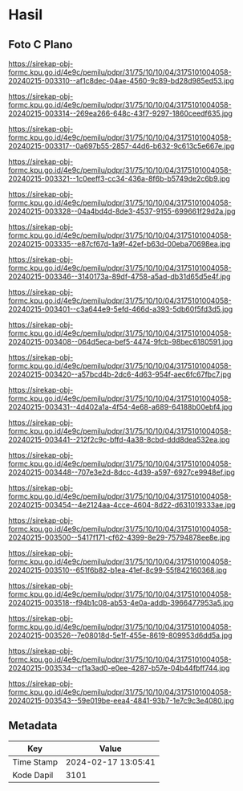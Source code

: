 # Hasil

## Foto C Plano

https://sirekap-obj-formc.kpu.go.id/4e9c/pemilu/pdpr/31/75/10/10/04/3175101004058-20240215-003310--af1c8dec-04ae-4560-9c89-bd28d985ed53.jpg

https://sirekap-obj-formc.kpu.go.id/4e9c/pemilu/pdpr/31/75/10/10/04/3175101004058-20240215-003314--269ea266-648c-43f7-9297-1860ceedf635.jpg

https://sirekap-obj-formc.kpu.go.id/4e9c/pemilu/pdpr/31/75/10/10/04/3175101004058-20240215-003317--0a697b55-2857-44d6-b632-9c613c5e667e.jpg

https://sirekap-obj-formc.kpu.go.id/4e9c/pemilu/pdpr/31/75/10/10/04/3175101004058-20240215-003321--1c0eeff3-cc34-436a-8f6b-b5749de2c6b9.jpg

https://sirekap-obj-formc.kpu.go.id/4e9c/pemilu/pdpr/31/75/10/10/04/3175101004058-20240215-003328--04a4bd4d-8de3-4537-9155-699661f29d2a.jpg

https://sirekap-obj-formc.kpu.go.id/4e9c/pemilu/pdpr/31/75/10/10/04/3175101004058-20240215-003335--e87cf67d-1a9f-42ef-b63d-00eba70698ea.jpg

https://sirekap-obj-formc.kpu.go.id/4e9c/pemilu/pdpr/31/75/10/10/04/3175101004058-20240215-003346--3140173a-89df-4758-a5ad-db31d65d5e4f.jpg

https://sirekap-obj-formc.kpu.go.id/4e9c/pemilu/pdpr/31/75/10/10/04/3175101004058-20240215-003401--c3a644e9-5efd-466d-a393-5db60f5fd3d5.jpg

https://sirekap-obj-formc.kpu.go.id/4e9c/pemilu/pdpr/31/75/10/10/04/3175101004058-20240215-003408--064d5eca-bef5-4474-9fcb-98bec6180591.jpg

https://sirekap-obj-formc.kpu.go.id/4e9c/pemilu/pdpr/31/75/10/10/04/3175101004058-20240215-003420--a57bcd4b-2dc6-4d63-954f-aec6fc67fbc7.jpg

https://sirekap-obj-formc.kpu.go.id/4e9c/pemilu/pdpr/31/75/10/10/04/3175101004058-20240215-003431--4d402a1a-4f54-4e68-a689-64188b00ebf4.jpg

https://sirekap-obj-formc.kpu.go.id/4e9c/pemilu/pdpr/31/75/10/10/04/3175101004058-20240215-003441--212f2c9c-bffd-4a38-8cbd-ddd8dea532ea.jpg

https://sirekap-obj-formc.kpu.go.id/4e9c/pemilu/pdpr/31/75/10/10/04/3175101004058-20240215-003448--707e3e2d-8dcc-4d39-a597-6927ce9948ef.jpg

https://sirekap-obj-formc.kpu.go.id/4e9c/pemilu/pdpr/31/75/10/10/04/3175101004058-20240215-003454--4e2124aa-4cce-4604-8d22-d631019333ae.jpg

https://sirekap-obj-formc.kpu.go.id/4e9c/pemilu/pdpr/31/75/10/10/04/3175101004058-20240215-003500--5417f171-cf62-4399-8e29-75794878ee8e.jpg

https://sirekap-obj-formc.kpu.go.id/4e9c/pemilu/pdpr/31/75/10/10/04/3175101004058-20240215-003510--651f6b82-b1ea-41ef-8c99-55f842160368.jpg

https://sirekap-obj-formc.kpu.go.id/4e9c/pemilu/pdpr/31/75/10/10/04/3175101004058-20240215-003518--f94b1c08-ab53-4e0a-addb-3966477953a5.jpg

https://sirekap-obj-formc.kpu.go.id/4e9c/pemilu/pdpr/31/75/10/10/04/3175101004058-20240215-003526--7e08018d-5e1f-455e-8619-809953d6dd5a.jpg

https://sirekap-obj-formc.kpu.go.id/4e9c/pemilu/pdpr/31/75/10/10/04/3175101004058-20240215-003534--cf1a3ad0-e0ee-4287-b57e-04b44fbff744.jpg

https://sirekap-obj-formc.kpu.go.id/4e9c/pemilu/pdpr/31/75/10/10/04/3175101004058-20240215-003543--59e019be-eea4-4841-93b7-1e7c9c3e4080.jpg


## Metadata

| Key        | Value               |
| ---------- | ------------------- |
| Time Stamp | 2024-02-17 13:05:41 |
| Kode Dapil | 3101                |



